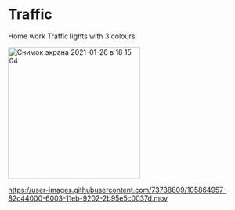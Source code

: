 # Traffic
Home work Traffic lights with 3 colours 



<img width="269" alt="Снимок экрана 2021-01-26 в 18 15 04" src="https://user-images.githubusercontent.com/73738809/105864933-7b049b80-6003-11eb-91ed-3f18d38d133c.png">

https://user-images.githubusercontent.com/73738809/105864957-82c44000-6003-11eb-9202-2b95e5c0037d.mov
